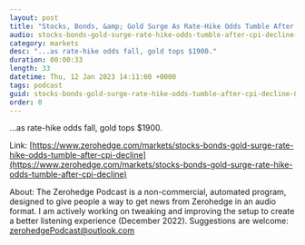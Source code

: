 ```yaml
---
layout: post
title: "Stocks, Bonds, &amp; Gold Surge As Rate-Hike Odds Tumble After CPI Decline"
audio: stocks-bonds-gold-surge-rate-hike-odds-tumble-after-cpi-decline-0
category: markets
desc: "...as rate-hike odds fall, gold tops $1900."
duration: 00:00:33
length: 33
datetime: Thu, 12 Jan 2023 14:11:00 +0000
tags: podcast
guid: stocks-bonds-gold-surge-rate-hike-odds-tumble-after-cpi-decline-0
order: 0
---
```

...as rate-hike odds fall, gold tops $1900.

Link: [https://www.zerohedge.com/markets/stocks-bonds-gold-surge-rate-hike-odds-tumble-after-cpi-decline](https://www.zerohedge.com/markets/stocks-bonds-gold-surge-rate-hike-odds-tumble-after-cpi-decline)

About: The Zerohedge Podcast is a non-commercial, automated program, designed to give people a way to get news from Zerohedge in an audio format.  I am actively working on tweaking and improving the setup to create a better listening experience (December 2022).  Suggestions are welcome: [zerohedgePodcast@outlook.com](mailto:zerohedgePodcast@outlook.com)